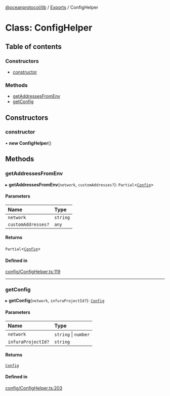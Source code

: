 [@oceanprotocol/lib](../README.md) / [Exports](../modules.md) / ConfigHelper

# Class: ConfigHelper

## Table of contents

### Constructors

- [constructor](ConfigHelper.md#constructor)

### Methods

- [getAddressesFromEnv](ConfigHelper.md#getaddressesfromenv)
- [getConfig](ConfigHelper.md#getconfig)

## Constructors

### constructor

• **new ConfigHelper**()

## Methods

### getAddressesFromEnv

▸ **getAddressesFromEnv**(`network`, `customAddresses?`): `Partial`<[`Config`](Config.md)\>

#### Parameters

| Name | Type |
| :------ | :------ |
| `network` | `string` |
| `customAddresses?` | `any` |

#### Returns

`Partial`<[`Config`](Config.md)\>

#### Defined in

[config/ConfigHelper.ts:119](https://github.com/oceanprotocol/ocean.js/blob/fbcd13ac/src/config/ConfigHelper.ts#L119)

___

### getConfig

▸ **getConfig**(`network`, `infuraProjectId?`): [`Config`](Config.md)

#### Parameters

| Name | Type |
| :------ | :------ |
| `network` | `string` \| `number` |
| `infuraProjectId?` | `string` |

#### Returns

[`Config`](Config.md)

#### Defined in

[config/ConfigHelper.ts:203](https://github.com/oceanprotocol/ocean.js/blob/fbcd13ac/src/config/ConfigHelper.ts#L203)

